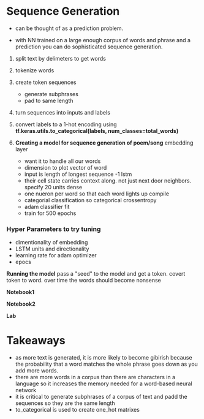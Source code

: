 # Sequence Generation

- can be thought of as a prediction problem.

- with NN trained on a large enough corpus of words and phrase and a prediction you can do sophisticated sequence generation. 

1. split text by delimeters to get words
2. tokenize words
3. create token sequences
    - generate subphrases
    - pad to same length
4. turn sequences into inputs and labels
5. convert labels to a 1-hot encoding using **tf.keras.utils.to_categorical(labels, num_classes=total_words)**

6. **Creating a model for sequence generation of poem/song**
embedding layer
    - want it to handle all our words
    - dimension to plot vector of word
    - input is length of longest sequence -1
lstm
    - their cell state carries context along. not just next door neighbors. specify 20 units
dense
    - one nueron per word so that each word lights up
compile
    - categorial classification so categorical crossentropy
    - adam classifier
fit
    - train for 500 epochs

### Hyper Parameters to try tuning
- dimentionality of embedding
- LSTM units and directionality
- learning rate for adam optimizer
- epocs

**Running the model**
pass a "seed" to the model and get a token.
covert token to word.
over time the words should become nonsense

**Notebook1**


**Notebook2**

**Lab**


# Takeaways
- as more text is generated, it is more likely to become gibirish because the probability that a word matches the whole phrase goes down as you add more words.
- there are more words in a corpus than there are characters in a language so it increases the memory needed for a word-based neural network
- it is critical to generate subphrases of a corpus of text and padd the sequences so they are the same length
- to_categorical is used to create one_hot matrixes